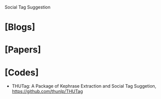 Social Tag Suggestion


# [Blogs]

# [Papers]

# [Codes]
+ THUTag: A Package of Kephrase Extraction and Social Tag Suggetion, https://github.com/thunlp/THUTag
 
 
